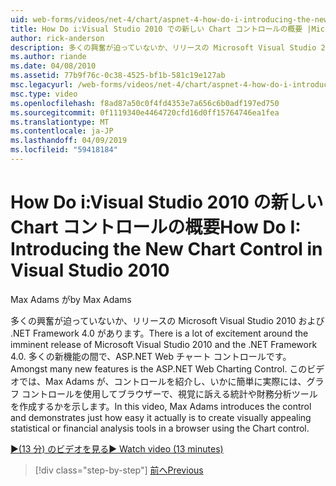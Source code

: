 ```yaml
---
uid: web-forms/videos/net-4/chart/aspnet-4-how-do-i-introducing-the-new-chart-control-in-visual-studio-2010
title: How Do i:Visual Studio 2010 での新しい Chart コントロールの概要 |Microsoft Docs
author: rick-anderson
description: 多くの興奮が迫っていないか、リリースの Microsoft Visual Studio 2010 および .NET Framework 4.0 があります。 多くの新機能の間で、ASP.NET には.
ms.author: riande
ms.date: 04/08/2010
ms.assetid: 77b9f76c-0c38-4525-bf1b-581c19e127ab
msc.legacyurl: /web-forms/videos/net-4/chart/aspnet-4-how-do-i-introducing-the-new-chart-control-in-visual-studio-2010
msc.type: video
ms.openlocfilehash: f8ad87a50c0f4fd4353e7a656c6b0adf197ed750
ms.sourcegitcommit: 0f1119340e4464720cfd16d0ff15764746ea1fea
ms.translationtype: MT
ms.contentlocale: ja-JP
ms.lasthandoff: 04/09/2019
ms.locfileid: "59418184"
---
```

# <a name="how-do-i-introducing-the-new-chart-control-in-visual-studio-2010"></a><span data-ttu-id="dd305-104">How Do i:Visual Studio 2010 の新しい Chart コントロールの概要</span><span class="sxs-lookup"><span data-stu-id="dd305-104">How Do I: Introducing the New Chart Control in Visual Studio 2010</span></span>

<span data-ttu-id="dd305-105">Max Adams が</span><span class="sxs-lookup"><span data-stu-id="dd305-105">by Max Adams</span></span>

<span data-ttu-id="dd305-106">多くの興奮が迫っていないか、リリースの Microsoft Visual Studio 2010 および .NET Framework 4.0 があります。</span><span class="sxs-lookup"><span data-stu-id="dd305-106">There is a lot of excitement around the imminent release of Microsoft Visual Studio 2010 and the .NET Framework 4.0.</span></span> <span data-ttu-id="dd305-107">多くの新機能の間で、ASP.NET Web チャート コントロールです。</span><span class="sxs-lookup"><span data-stu-id="dd305-107">Amongst many new features is the ASP.NET Web Charting Control.</span></span> <span data-ttu-id="dd305-108">このビデオでは、Max Adams が、コントロールを紹介し、いかに簡単に実際には、グラフ コントロールを使用してブラウザーで、視覚に訴える統計や財務分析ツールを作成するかを示します。</span><span class="sxs-lookup"><span data-stu-id="dd305-108">In this video, Max Adams introduces the control and demonstrates just how easy it actually is to create visually appealing statistical or financial analysis tools in a browser using the Chart control.</span></span>

[<span data-ttu-id="dd305-109">&#9654;(13 分) のビデオを見る</span><span class="sxs-lookup"><span data-stu-id="dd305-109">&#9654; Watch video (13 minutes)</span></span>](https://channel9.msdn.com/Blogs/ASP-NET-Site-Videos/aspnet-4-how-do-i-introducing-the-new-chart-control-in-visual-studio-2010)

> [!div class="step-by-step"]
> [<span data-ttu-id="dd305-110">前へ</span><span class="sxs-lookup"><span data-stu-id="dd305-110">Previous</span></span>](aspnet-4-quick-hit-chart-control.md)
